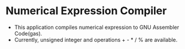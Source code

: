 # Numerical Expression Compiler
* This application compiles numerical expression to GNU Assembler Code(gas).
* Currently, unsigned integer and operations + - * / % are available.

